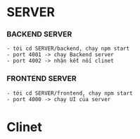 # SERVER

### BACKEND SERVER
    - tới cd SERVER/backend, chạy npm start
    - port 4001 -> chạy Backend server
    - port 4002 -> nhận kết nối clinet
### FRONTEND SERVER
    - tới cd SERVER/frontend, chạy npm start
    - port 4000 -> chạy UI của server

# Clinet
